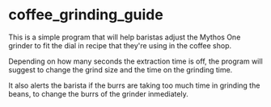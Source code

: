 # coffee_grinding_guide

This is a simple program that will help baristas adjust the Mythos One grinder to fit the dial in recipe that they're using in the coffee shop.

Depending on how many seconds the extraction time is off, the program will suggest to change the grind size and the time on the grinding time.

It also alerts the barista if the burrs are taking too much time in grinding the beans, to change the burrs of the grinder inmediately.
